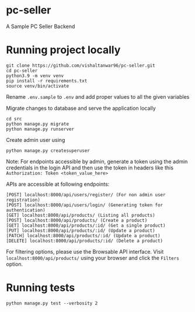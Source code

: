 # pc-seller
A Sample PC Seller Backend

# Running project locally

```shell
git clone https://github.com/vishaltanwar96/pc-seller.git
cd pc-seller
python3.9 -m venv venv
pip install -r requirements.txt
source venv/bin/activate
```

Rename ```.env.sample``` to ```.env``` and add proper values to all the given variables

Migrate changes to database and serve the application locally
```shell
cd src
python manage.py migrate
python manage.py runserver
```
Create admin user using
```shell
python manage.py createsuperuser
```

Note: For endpoints accessible by admin, generate a token using the admin credentials in the login API and then use the token in headers like this ```Authorization: Token <token_value_here>```

APIs are accessible at following endpoints:
```shell
[POST] localhost:8000/api/users/register/ (For non admin user registration)
[POST] localhost:8000/api/users/login/ (Generating token for authentication)
[GET] localhost:8000/api/products/ (Listing all products)
[POST] localhost:8000/api/products/ (Create a product)
[GET] localhost:8000/api/products/:id/ (Get a single product)
[PUT] localhost:8000/api/products/:id/ (Update a product)
[PATCH] localhost:8000/api/products/:id/ (Update a product)
[DELETE] localhost:8000/api/products/:id/ (Delete a product)
```

For filtering options, please use the Browsable API interface. Visit ```localhost:8000/api/products/``` using your browser and click the ```Filters``` option.

# Running tests
```shell
python manage.py test --verbosity 2
```